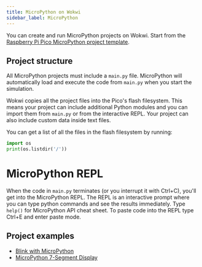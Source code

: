 ```yaml
---
title: MicroPython on Wokwi
sidebar_label: MicroPython
---
```


You can create and run MicroPython projects on Wokwi. Start from the [Raspberry Pi Pico MicroPython project template](https://wokwi.com/projects/new/micropython-pi-pico).

## Project structure

All MicroPython projects must include a `main.py` file. MicroPython will automatically load and execute the code from `main.py` when you start the simulation.

Wokwi copies all the project files into the Pico's flash filesystem. This means your project
can include additional Python modules and you can import them from `main.py` or from the interactive
REPL. Your project can also include custom data inside text files.

You can get a list of all the files in the flash filesystem by running:

```python
import os
print(os.listdir('/'))
```

# MicroPython REPL

When the code in `main.py` terminates (or you interrupt it with Ctrl+C), you'll get into the MicroPython REPL. The REPL is an interactive prompt where you can type python commands and see the results immediately. Type `help()` for MicroPython API cheat sheet. To paste code into the REPL type Ctrl+E and enter paste mode.

## Project examples

- [Blink with MicroPython](https://wokwi.com/projects/300504213470839309)
- [MicroPython 7-Segment Display](https://wokwi.com/projects/300210834979684872)
